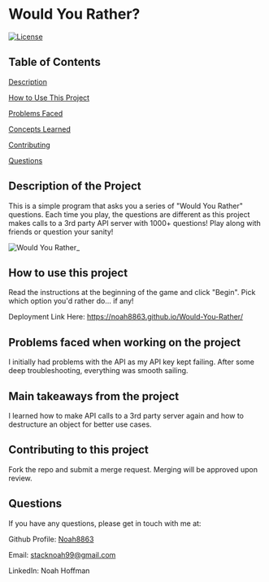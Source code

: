   # Would You Rather? 


  [![License](https://img.shields.io/badge/License-Apache_2.0-blue.svg)](https://opensource.org/licenses/Apache-2.0)


  ## Table of Contents
  [Description](#description-of-the-project)

  [How to Use This Project](#how-to-use-this-project)

  [Problems Faced](#problems-faced-when-working-on-the-project)

  [Concepts Learned](#main-takeaways-from-the-project)

  [Contributing](#contributing-to-this-project)
  
  [Questions](#questions)


  ## Description of the Project 

  This is a simple program that asks you a series of "Would You Rather" questions. Each time you play, the questions are different as this project makes calls to a 3rd party API server with 1000+ questions! Play along with friends or question your sanity!  

  ![Would You Rather_](https://github.com/Noah8863/Would-You-Rather/assets/60634270/66c86f78-de91-423d-b7d9-42010986df51)

  ## How to use this project 

  Read the instructions at the beginning of the game and click "Begin". Pick which option you'd rather do... if any! 

  Deployment Link Here: https://noah8863.github.io/Would-You-Rather/ 

  ## Problems faced when working on the project 
 
  I initially had problems with the API as my API key kept failing. After some deep troubleshooting, everything was smooth sailing.  

  ## Main takeaways from the project 

  I learned how to make API calls to a 3rd party server again and how to destructure an object for better use cases.  

  ## Contributing to this project
  Fork the repo and submit a merge request. Merging will be approved upon review. 
  
  ## Questions 

  If you have any questions, please get in touch with me at: 
 
  Github Profile: [Noah8863](https://github.com/Noah8863)  

  Email: stacknoah99@gmail.com 

  LinkedIn: Noah Hoffman
